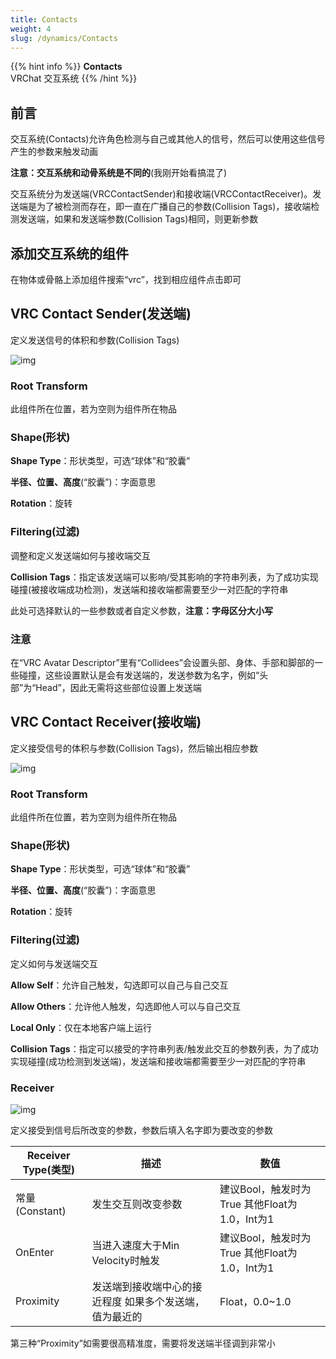 ```yaml
---
title: Contacts
weight: 4
slug: /dynamics/Contacts
---
```


{{% hint info %}}
**Contacts**  
VRChat 交互系统
{{% /hint %}}

## 前言

交互系统(Contacts)允许角色检测与自己或其他人的信号，然后可以使用这些信号产生的参数来触发动画

**注意：交互系统和动骨系统是不同的**(我刚开始看搞混了)

交互系统分为发送端(VRCContactSender)和接收端(VRCContactReceiver)。发送端是为了被检测而存在，即一直在广播自己的参数(Collision Tags)，接收端检测发送端，如果和发送端参数(Collision Tags)相同，则更新参数

## 添加交互系统的组件

在物体或骨骼上添加组件搜索“vrc”，找到相应组件点击即可

## VRC Contact Sender(发送端)

定义发送信号的体积和参数(Collision Tags)

![img](https://jsd.cdn.zzko.cn/gh/yexca/picx-images-hosting@master/2022-VRChat/04-Contacts/image.ebh40gdczco.webp)

### Root Transform

此组件所在位置，若为空则为组件所在物品

### Shape(形状)

**Shape Type**：形状类型，可选“球体”和“胶囊”

**半径、位置、高度**(“胶囊”)：字面意思

**Rotation**：旋转

### Filtering(过滤)

调整和定义发送端如何与接收端交互

**Collision Tags**：指定该发送端可以影响/受其影响的字符串列表，为了成功实现碰撞(被接收端成功检测)，发送端和接收端都需要至少一对匹配的字符串

此处可选择默认的一些参数或者自定义参数，**注意：字母区分大小写**

### 注意

在“VRC Avatar Descriptor”里有“Collidees”会设置头部、身体、手部和脚部的一些碰撞，这些设置默认是会有发送端的，发送参数为名字，例如“头部”为“Head”，因此无需将这些部位设置上发送端

## VRC Contact Receiver(接收端)

定义接受信号的体积与参数(Collision Tags)，然后输出相应参数

![img](https://jsd.cdn.zzko.cn/gh/yexca/picx-images-hosting@master/2022-VRChat/04-Contacts/image.4zfxznntlkg0.webp)

### Root Transform

此组件所在位置，若为空则为组件所在物品

### Shape(形状)

**Shape Type**：形状类型，可选“球体”和“胶囊”

**半径、位置、高度**(“胶囊”)：字面意思

**Rotation**：旋转

### Filtering(过滤)

定义如何与发送端交互

**Allow Self**：允许自己触发，勾选即可以自己与自己交互

**Allow Others**：允许他人触发，勾选即他人可以与自己交互

**Local Only**：仅在本地客户端上运行

**Collision Tags**：指定可以接受的字符串列表/触发此交互的参数列表，为了成功实现碰撞(成功检测到发送端)，发送端和接收端都需要至少一对匹配的字符串

### Receiver

![img](https://jsd.cdn.zzko.cn/gh/yexca/picx-images-hosting@master/2022-VRChat/04-Contacts/image.66905l2pgso0.webp)

定义接受到信号后所改变的参数，参数后填入名字即为要改变的参数

| Receiver Type(类型) | 描述                                                    | 数值                                          |
| ------------------- | ------------------------------------------------------- | --------------------------------------------- |
| 常量(Constant)      | 发生交互则改变参数                                      | 建议Bool，触发时为True 其他Float为1.0，Int为1 |
| OnEnter             | 当进入速度大于Min Velocity时触发                        | 建议Bool，触发时为True 其他Float为1.0，Int为1 |
| Proximity           | 发送端到接收端中心的接近程度 如果多个发送端，值为最近的 | Float，0.0~1.0                                |

第三种“Proximity”如需要很高精准度，需要将发送端半径调到非常小
